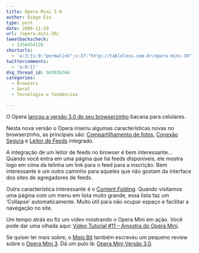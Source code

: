 ```yaml
---
title: Opera Mini 3.0
author: Diego Eis
type: post
date: 2006-11-29
url: /opera-mini-30/
tweetbackscheck:
  - 1356454128
shorturls:
  - 'a:3:{s:9:"permalink";s:37:"http://tableless.com.br/opera-mini-30";s:7:"tinyurl";s:26:"http://tinyurl.com/3n7vcyx";s:4:"isgd";s:19:"http://is.gd/IGjFXZ";}'
twittercomments:
  - 'a:0:{}'
dsq_thread_id: 503036364
categories:
  - Browsers
  - Geral
  - Tecnologia e Tendências

---
```

O Opera [lançou a versão 3.0 do seu browserzinho][1] bacana para celulares.

Nesta nova versão o Opera inseriu algumas características novas no browserzinho, as principais são: [Compartilhamento de fotos][2], [Conexão Segura][3] e [Leitor de Feeds][4] integrado.

A integração de um leitor de feeds no browser é bem interessante&#8230; Quando você entra em uma página que há feeds disponíveis, ele mostra logo em cima da telinha um link para o feed para a inscrição. Bem interessante e um outro caminho para aqueles que não gostam da interface dos sites de agregadores de feeds.

Outra característica interessante é o [Content Folding][5]. Quando visitamos uma página com um menu em lista muito grande, essa lista faz um &#8216;Collapse&#8217; automaticamente. Muito útil para não ocupar espaço e facilitar a navegação no site.

Um tempo atrás eu fiz um video mostrando o Opera Mini em ação. Você pode dar uma olhada aqui: [Video Tutorial #11 &#8211; Amostra do Opera Mini][6].

Se quiser ler mais sobre, o [Meio Bit][7] também escreveu um pequeno review sobre o [Opera Mini 3][1]. Dá um pulo lá: [Opera Mini Versão 3.0][8].

 [1]: http://www.operamini.com/
 [2]: http://www.operamini.com/features/photoblog/
 [3]: http://www.operamini.com/features/security/
 [4]: http://www.operamini.com/features/rss/
 [5]: http://www.operamini.com/features/folding/
 [6]: http://tableless.com.br/video-tutorial-11
 [7]: http://meiobit.com
 [8]: http://www.meiobit.com/software/opera_mini_versao_3_0